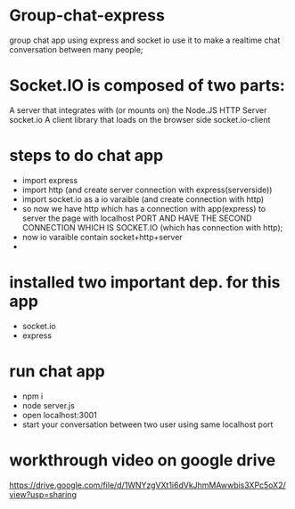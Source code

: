 # Group-chat-express
group chat app using express and socket io use it to make a realtime chat conversation between many people;
# Socket.IO is composed of two parts:

A server that integrates with (or mounts on) the Node.JS HTTP Server socket.io
A client library that loads on the browser side socket.io-client
# steps to do chat app
* import express 
* import http (and create server connection with express(serverside))
* import socket.io as a io varaible (and create connection with http)
* so now we have http which has a connection with app(express) to server the page with localhost PORT
AND HAVE THE SECOND CONNECTION WHICH IS SOCKET.IO (which has connection with http);
* now  io varaible contain socket+http+server
* 


# installed two important dep. for this app
* socket.io
* express
# run chat app
* npm i
* node server.js
* open localhost:3001
* start your conversation between two user using same localhost port
# workthrough video on google drive
https://drive.google.com/file/d/1WNYzgVXt1i6dVkJhmMAwwbis3XPc5oX2/view?usp=sharing
